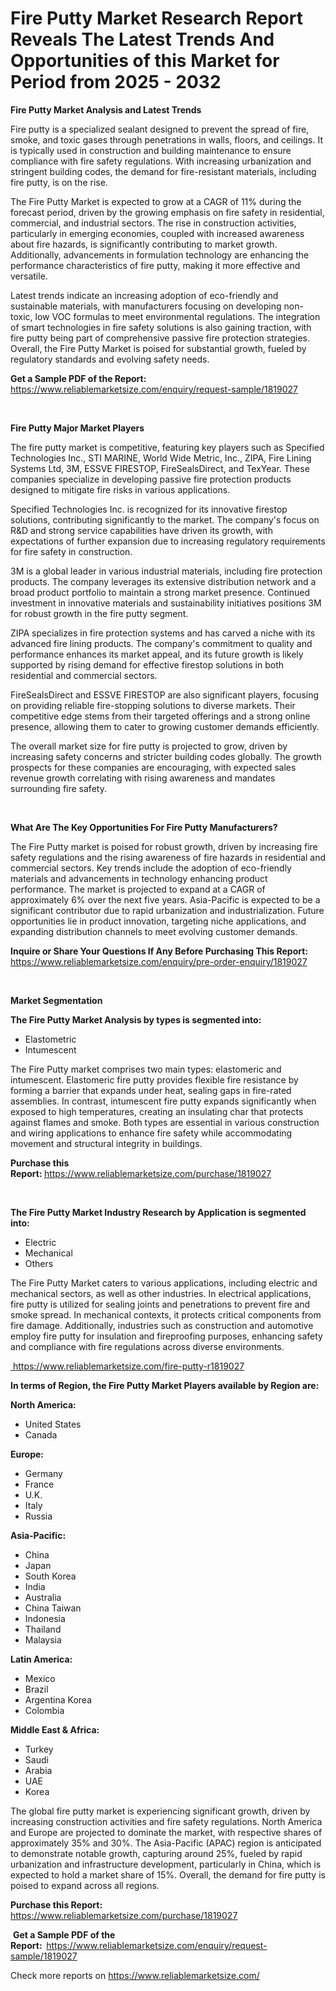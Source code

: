 <p><h1>Fire Putty Market Research Report Reveals The Latest Trends And Opportunities of this Market for Period from 2025 - 2032</h1></p><p><strong>Fire Putty Market Analysis and Latest Trends</strong></p>
<p><p>Fire putty is a specialized sealant designed to prevent the spread of fire, smoke, and toxic gases through penetrations in walls, floors, and ceilings. It is typically used in construction and building maintenance to ensure compliance with fire safety regulations. With increasing urbanization and stringent building codes, the demand for fire-resistant materials, including fire putty, is on the rise.</p><p>The Fire Putty Market is expected to grow at a CAGR of 11% during the forecast period, driven by the growing emphasis on fire safety in residential, commercial, and industrial sectors. The rise in construction activities, particularly in emerging economies, coupled with increased awareness about fire hazards, is significantly contributing to market growth. Additionally, advancements in formulation technology are enhancing the performance characteristics of fire putty, making it more effective and versatile.</p><p>Latest trends indicate an increasing adoption of eco-friendly and sustainable materials, with manufacturers focusing on developing non-toxic, low VOC formulas to meet environmental regulations. The integration of smart technologies in fire safety solutions is also gaining traction, with fire putty being part of comprehensive passive fire protection strategies. Overall, the Fire Putty Market is poised for substantial growth, fueled by regulatory standards and evolving safety needs.</p></p>
<p><strong>Get a Sample PDF of the Report:&nbsp;</strong> <a href="https://www.reliablemarketsize.com/enquiry/request-sample/1819027?utm_campaign=3564&utm_medium=2&utm_source=Github&utm_content=ia&utm_term=01042025&utm_id=fire-putty">https://www.reliablemarketsize.com/enquiry/request-sample/1819027</a></p>
<p>&nbsp;</p>
<p><strong>Fire Putty Major Market Players</strong></p>
<p><p>The fire putty market is competitive, featuring key players such as Specified Technologies Inc., STI MARINE, World Wide Metric, Inc., ZIPA, Fire Lining Systems Ltd, 3M, ESSVE FIRESTOP, FireSealsDirect, and TexYear. These companies specialize in developing passive fire protection products designed to mitigate fire risks in various applications.</p><p>Specified Technologies Inc. is recognized for its innovative firestop solutions, contributing significantly to the market. The company's focus on R&D and strong service capabilities have driven its growth, with expectations of further expansion due to increasing regulatory requirements for fire safety in construction.</p><p>3M is a global leader in various industrial materials, including fire protection products. The company leverages its extensive distribution network and a broad product portfolio to maintain a strong market presence. Continued investment in innovative materials and sustainability initiatives positions 3M for robust growth in the fire putty segment.</p><p>ZIPA specializes in fire protection systems and has carved a niche with its advanced fire lining products. The company's commitment to quality and performance enhances its market appeal, and its future growth is likely supported by rising demand for effective firestop solutions in both residential and commercial sectors.</p><p>FireSealsDirect and ESSVE FIRESTOP are also significant players, focusing on providing reliable fire-stopping solutions to diverse markets. Their competitive edge stems from their targeted offerings and a strong online presence, allowing them to cater to growing customer demands efficiently.</p><p>The overall market size for fire putty is projected to grow, driven by increasing safety concerns and stricter building codes globally. The growth prospects for these companies are encouraging, with expected sales revenue growth correlating with rising awareness and mandates surrounding fire safety.</p></p>
<p>&nbsp;</p>
<p><strong>What Are The Key Opportunities For Fire Putty Manufacturers?</strong></p>
<p><p>The Fire Putty market is poised for robust growth, driven by increasing fire safety regulations and the rising awareness of fire hazards in residential and commercial sectors. Key trends include the adoption of eco-friendly materials and advancements in technology enhancing product performance. The market is projected to expand at a CAGR of approximately 6% over the next five years. Asia-Pacific is expected to be a significant contributor due to rapid urbanization and industrialization. Future opportunities lie in product innovation, targeting niche applications, and expanding distribution channels to meet evolving customer demands.</p></p>
<p><strong>Inquire or Share Your Questions If Any Before Purchasing This Report:</strong> <a href="https://www.reliablemarketsize.com/enquiry/pre-order-enquiry/1819027?utm_campaign=3564&utm_medium=2&utm_source=Github&utm_content=ia&utm_term=01042025&utm_id=fire-putty">https://www.reliablemarketsize.com/enquiry/pre-order-enquiry/1819027</a></p>
<p>&nbsp;</p>
<p><strong>Market Segmentation</strong></p>
<p><strong>The Fire Putty Market Analysis by types is segmented into:</strong></p>
<p><ul><li>Elastometric</li><li>Intumescent</li></ul></p>
<p><p>The Fire Putty market comprises two main types: elastomeric and intumescent. Elastomeric fire putty provides flexible fire resistance by forming a barrier that expands under heat, sealing gaps in fire-rated assemblies. In contrast, intumescent fire putty expands significantly when exposed to high temperatures, creating an insulating char that protects against flames and smoke. Both types are essential in various construction and wiring applications to enhance fire safety while accommodating movement and structural integrity in buildings.</p></p>
<p><strong>Purchase this Report:&nbsp;</strong><a href="https://www.reliablemarketsize.com/purchase/1819027?utm_campaign=3564&utm_medium=2&utm_source=Github&utm_content=ia&utm_term=01042025&utm_id=fire-putty">https://www.reliablemarketsize.com/purchase/1819027</a></p>
<p>&nbsp;</p>
<p><strong>The Fire Putty Market Industry Research by Application is segmented into:</strong></p>
<p><ul><li>Electric</li><li>Mechanical</li><li>Others</li></ul></p>
<p><p>The Fire Putty Market caters to various applications, including electric and mechanical sectors, as well as other industries. In electrical applications, fire putty is utilized for sealing joints and penetrations to prevent fire and smoke spread. In mechanical contexts, it protects critical components from fire damage. Additionally, industries such as construction and automotive employ fire putty for insulation and fireproofing purposes, enhancing safety and compliance with fire regulations across diverse environments.</p></p>
<p><a href="https://www.reliablemarketsize.com/fire-putty-r1819027?utm_campaign=3564&utm_medium=2&utm_source=Github&utm_content=ia&utm_term=01042025&utm_id=fire-putty">&nbsp;https://www.reliablemarketsize.com/fire-putty-r1819027</a></p>
<p><strong>In terms of Region, the Fire Putty Market Players available by Region are:</strong></p>
<p>
    <p> <strong> North America: </strong>
        <ul>
            <li>United States</li>
            <li>Canada</li>
        </ul>
        </p> 
    <p> <strong> Europe: </strong>
        <ul>
            <li>Germany</li>
            <li>France</li>
            <li>U.K.</li>
            <li>Italy</li>
            <li>Russia</li>
        </ul>
        </p> 
    <p> <strong> Asia-Pacific: </strong>
        <ul>
            <li>China</li>
            <li>Japan</li>
            <li>South Korea</li>
            <li>India</li>
            <li>Australia</li>
            <li>China Taiwan</li>
            <li>Indonesia</li>
            <li>Thailand</li>
            <li>Malaysia</li>
        </ul>
        </p> 
    <p> <strong> Latin America: </strong>
        <ul>
            <li>Mexico</li>
            <li>Brazil</li>
            <li>Argentina Korea</li>
            <li>Colombia</li>
        </ul>
        </p> 
    <p> <strong> Middle East & Africa: </strong>
        <ul>
            <li>Turkey</li>
            <li>Saudi</li>
            <li>Arabia</li>
            <li>UAE</li>
            <li>Korea</li>
        </ul>
    </p>
    </p>
<p><p>The global fire putty market is experiencing significant growth, driven by increasing construction activities and fire safety regulations. North America and Europe are projected to dominate the market, with respective shares of approximately 35% and 30%. The Asia-Pacific (APAC) region is anticipated to demonstrate notable growth, capturing around 25%, fueled by rapid urbanization and infrastructure development, particularly in China, which is expected to hold a market share of 15%. Overall, the demand for fire putty is poised to expand across all regions.</p></p>
<p><strong>Purchase this Report: </strong><a href="https://www.reliablemarketsize.com/purchase/1819027?utm_campaign=3564&utm_medium=2&utm_source=Github&utm_content=ia&utm_term=01042025&utm_id=fire-putty">https://www.reliablemarketsize.com/purchase/1819027</a></p>
<p>&nbsp;<strong>Get a Sample PDF of the Report:&nbsp;&nbsp;</strong><a href="https://www.reliablemarketsize.com/enquiry/request-sample/1819027?utm_campaign=3564&utm_medium=2&utm_source=Github&utm_content=ia&utm_term=01042025&utm_id=fire-putty">https://www.reliablemarketsize.com/enquiry/request-sample/1819027</a></p>
<p><strong></strong></p>
<p>Check more reports on <a href="https://www.reliablemarketsize.com/?utm_campaign=3564&utm_medium=2&utm_source=Github&utm_content=ia&utm_term=01042025&utm_id=fire-putty">https://www.reliablemarketsize.com/</a></p>